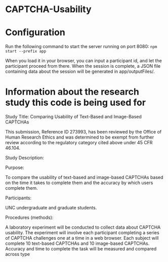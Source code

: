 # CAPTCHA-Usability
# Configuration
Run the following command to start the server running on port 8080: 
`npm start --prefix app` 

When you load it in your browser, you can input a participant id, and let the participant proceed from there. When the session is complete, a JSON file containing data about the session will be generated in app/outputFiles/<participantid>.

# Information about the research study this code is being used for
Study Title: Comparing Usability of Text-Based and Image-Based CAPTCHAs

This submission, Reference ID 273993, has been reviewed by the Office of Human Research Ethics and was determined to be exempt from further review according to the regulatory category cited above under 45 CFR 46.104. 

Study Description:

Purpose:

To compare the usability of text-based and image-based CAPTCHAs based on the time it takes to complete them and the accuracy by which users complete them.

Participants:

UNC undergraduate and graduate students.

Procedures (methods):

A laboratory experiment will be conducted to collect data about CAPTCHA usability. The experiment will involve each participant completing a series of CAPTCHA challenges one at a time in a web browser. Each subject will complete 10 text-based CAPTCHAs and 10 image-based CAPTCHAs. Accuracy and time to complete the task will be measured and compared across type

